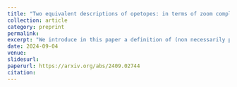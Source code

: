 ```yaml
---
title: "Two equivalent descriptions of opetopes: in terms of zoom complexes and of partial orders"
collection: article
category: preprint
permalink: 
excerpt: "We introduce in this paper a definition of (non necessarily positive) opetopes where faces are organised in a poset. Then we show that this description is equivalent to that given in terms of constellations by Kock, Joyal, Batanin and Mascari."
date: 2024-09-04
venue: 
slidesurl: 
paperurl: https://arxiv.org/abs/2409.02744
citation: 
---
```

